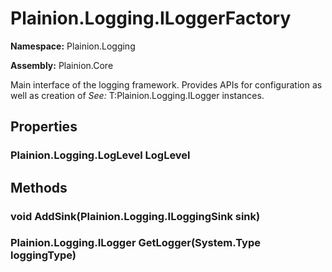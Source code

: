 
# Plainion.Logging.ILoggerFactory

**Namespace:** Plainion.Logging

**Assembly:** Plainion.Core

Main interface of the logging framework. Provides APIs for configuration as well as creation of
*See:* T:Plainion.Logging.ILogger
instances.


## Properties

### Plainion.Logging.LogLevel LogLevel


## Methods

### void AddSink(Plainion.Logging.ILoggingSink sink)

### Plainion.Logging.ILogger GetLogger(System.Type loggingType)
